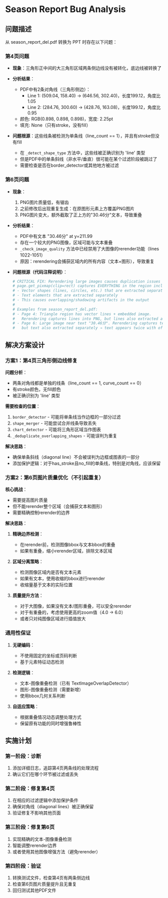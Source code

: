 # Season Report Bug Analysis

## 问题描述

从 season_report_del.pdf 转换为 PPT 时存在以下问题：

### 第4页问题
- **现象**：三角形正中间的大三角形区域两条侧边线没有被转化，底边线被转换了
- **分析结果**：
  - PDF中有2条对角线（三角形侧边）：
    - Line 1: (509.04, 158.40) → (646.56, 302.40)，长度199.12，角度比1.05
    - Line 2: (284.76, 300.60) → (428.76, 163.08)，长度199.12，角度比0.95
  - 颜色: RGB(0.898, 0.898, 0.898)，宽度: 2.25pt
  - 填充: None（只有stroke，没有fill）
  
- **问题根源**：这些线条被检测为单条线（line_count == 1），并且有stroke但没有fill
  - 在 `_detect_shape_type` 方法中，这些线被正确识别为 'line' 类型
  - 但是PDF中的单条斜线（非水平/垂直）很可能在某个过滤阶段被跳过了
  - 需要检查是否在border_detector或其他地方被过滤

### 第6页问题  
- **现象**：
  1. PNG图片质量低，有锯齿
  2. 之前修改后出现重复生成：在原图形元素上方覆盖PNG图片
  3. PNG图片变大，额外截取了正上方的"30.46分"文本，导致重叠

- **分析结果**：
  - PDF中有文本 "30.46分" at y=211.99
  - 存在一个较大的PNG图像，区域可能与文本重叠
  - `_check_image_quality` 方法中已经禁用了大图像的rerender功能（lines 1022-1051）
  - 原因：rerendering会捕获区域内的所有内容（文本+图形），导致重复
  
- **问题根源（代码注释说明）**：
  ```python
  # CRITICAL FIX: Rerendering large images causes duplication issues because
  # page.get_pixmap(clip=rect) captures EVERYTHING in the region including:
  # - Vector shapes (lines, circles, etc.) that are extracted separately
  # - Text elements that are extracted separately
  # - This causes overlapping/shadowing artifacts in the output
  #
  # Examples from season_report_del.pdf:
  # - Page 4: Triangle region has vector lines + embedded image.
  #   Rerendering captures lines into PNG, but lines also extracted as vectors → duplication
  # - Page 6: Large image near text "30.46分". Rerendering captures text into PNG,
  #   but text also extracted separately → text appears twice with offset
  ```

## 解决方案设计

### 方案1：第4页三角形侧边线修复

**问题分析**：
- 两条对角线都是单独的线条（line_count == 1, curve_count == 0）
- 有stroke颜色，无fill颜色
- 被正确识别为 'line' 类型

**需要检查的位置**：
1. `border_detector` - 可能将单条线当作边框的一部分过滤
2. `shape_merger` - 可能尝试合并线条导致丢失
3. `chart_detector` - 可能将三角形区域当作图表
4. `_deduplicate_overlapping_shapes` - 可能误判为重复

**解决思路**：
- 确保单条斜线（diagonal line）不会被误判为边框或图表的一部分
- 添加保护逻辑：对于has_stroke且no_fill的单条线，特别是对角线，应该保留

### 方案2：第6页图片质量优化（不引起重复）

**核心挑战**：
- 需要提高图片质量
- 但不能rerender整个区域（会捕获文本和图形）
- 需要精确控制rerender的边界

**解决思路**：
1. **精确边界检测**：
   - 在rerender前，检测图像bbox与文本bbox的重叠
   - 如果有重叠，缩小rerender区域，排除文本区域
   
2. **区域分离策略**：
   - 检测图像区域内是否有文本元素
   - 如果有文本，使用收缩的bbox进行rerender
   - 收缩量基于文本的实际位置

3. **质量提升方法**：
   - 对于大图像，如果没有文本/图形重叠，可以安全rerender
   - 对于有重叠的，考虑使用更高的zoom值（4.0 → 6.0）
   - 或者只对纯图像区域进行插值放大

### 通用性保证

1. **无硬编码**：
   - 不使用固定的坐标或页码判断
   - 基于元素特征动态检测

2. **检测逻辑**：
   - 文本-图像重叠检测（已有 TextImageOverlapDetector）
   - 图形-图像重叠检测（需要新增）
   - 使用bbox几何关系判断

3. **自适应策略**：
   - 根据重叠情况动态调整处理方式
   - 保留原有功能的同时增强鲁棒性

## 实施计划

### 第一阶段：诊断
1. 添加详细日志，追踪第4页两条线的处理流程
2. 确认它们在哪个环节被过滤或丢失

### 第二阶段：修复第4页
1. 在相应的过滤逻辑中添加保护条件
2. 确保对角线（diagonal lines）被正确保留
3. 验证修复不影响其他页面

### 第三阶段：修复第6页
1. 实现精确的文本-图像重叠检测
2. 智能调整rerender边界
3. 或者使用其他图像增强方法（避免rerender）

### 第四阶段：验证
1. 转换测试文件，检查第4页有两条侧边线
2. 检查第6页图片质量提升且无重复
3. 回归测试其他PDF文件
